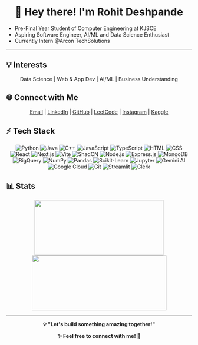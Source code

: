 <div align="center">  
  <h1>👋 Hey there! I'm Rohit Deshpande</h1>  
</div>


* Pre-Final Year Student of Computer Engineering at KJSCE
* Aspiring Software Engineer, AI/ML and Data Science Enthusiast
* Currently Intern @Arcon TechSolutions

---


## 💡 Interests  

<div align = "center">
Data Science | Web & App Dev | AI/ML | Business Understanding
</div>



## 🌐 Connect with Me  
<div align = "center">
  
[Email](mailto:rohitsdeshpande4@gmail.com) |  [LinkedIn](https://www.linkedin.com/in/irohitdeshpande) |  [GitHub](https://github.com/irohitdeshpande) |  [LeetCode](https://leetcode.com/irohitdeshpande) |  [Instagram](https://www.instagram.com/irohitdeshpande) |  [Kaggle](https://kaggle.com/rohitdeshpande18)  

</div>



## ⚡ Tech Stack  
<div align = "center">


  ![Python](https://img.shields.io/badge/PYTHON-black?style=flat-square&logo=python) ![Java](https://img.shields.io/badge/JAVA-black?style=flat-square&logo=openjdk)  ![C++](https://img.shields.io/badge/C++-black?style=flat-square&logo=cplusplus) ![JavaScript](https://img.shields.io/badge/JAVASCRIPT-black?style=flat-square&logo=javascript) ![TypeScript](https://img.shields.io/badge/TYPESCRIPT-black?style=flat-square&logo=typescript) ![HTML](https://img.shields.io/badge/HTML-black?style=flat-square&logo=html5) ![CSS](https://img.shields.io/badge/CSS-black?style=flat-square&logo=css3) ![React](https://img.shields.io/badge/REACT-black?style=flat-square&logo=react) ![Next.js](https://img.shields.io/badge/NEXT.JS-black?style=flat-square&logo=next.js) ![Vite](https://img.shields.io/badge/VITE-black?style=flat-square&logo=vite) ![ShadCN](https://img.shields.io/badge/SHADCN-black?style=flat-square&logo=react) ![Node.js](https://img.shields.io/badge/NODE.JS-black?style=flat-square&logo=node.js) ![Express.js](https://img.shields.io/badge/EXPRESS.JS-black?style=flat-square&logo=express) ![MongoDB](https://img.shields.io/badge/MONGODB-black?style=flat-square&logo=mongodb) ![BigQuery](https://img.shields.io/badge/BIGQUERY-black?style=flat-square&logo=google-cloud) ![NumPy](https://img.shields.io/badge/NUMPY-black?style=flat-square&logo=numpy) ![Pandas](https://img.shields.io/badge/PANDAS-black?style=flat-square&logo=pandas) ![Scikit-Learn](https://img.shields.io/badge/SCIKIT--LEARN-black?style=flat-square&logo=scikit-learn) ![Jupyter](https://img.shields.io/badge/JUPYTER-black?style=flat-square&logo=jupyter) ![Gemini AI](https://img.shields.io/badge/GEMINI_AI-black?style=flat-square&logo=google) ![Google Cloud](https://img.shields.io/badge/GOOGLE_CLOUD-black?style=flat-square&logo=googlecloud) ![Git](https://img.shields.io/badge/GIT-black?style=flat-square&logo=git) ![Streamlit](https://img.shields.io/badge/STREAMLIT-black?style=flat-square&logo=streamlit) ![Clerk](https://img.shields.io/badge/CLERK-black?style=flat-square&logo=clerk)  
  

</div>



## 📊 Stats  

<div align="center">

<img src="https://github-readme-stats.vercel.app/api?username=irohitdeshpande&hide_border=true&show_icons=true&theme=default" width="350" height="150" />

<img src="https://leetcard.jacoblin.cool/irohitdeshpande?theme=light&font=Cousine" width="365" height="150" />


</div>

---

<div align="center"><b>
💡 "Let's build something amazing together!"  

✨ Feel free to connect with me! 🚀 
</b>  
</div>

